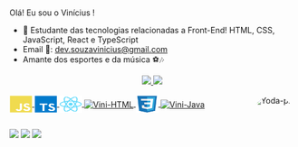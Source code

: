  
 <div style="display: inline_block"><br>
  <p>Olá! Eu sou o Vinícius !
 </div>
 

- 🔭 Estudante das tecnologias relacionadas a Front-End! HTML, CSS, JavaScript, React e TypeScript 
- Email 📩: dev.souzavinicius@gmail.com
- Amante dos esportes e da música ⚽🎶

<div align="center">
  <a href="https://github.com/ViniciusdePSouza">
  <img height="180em" src="https://github-readme-stats.vercel.app/api?username=ViniciusdePSouza&show_icons=true&theme=chartreuse-dark&include_all_commits=true&count_private=true"/>
  <img height="180em" src="https://github-readme-stats.vercel.app/api/top-langs/?username=ViniciusdePSouza&layout=compact&langs_count=7&theme=chartreuse-dark"/>
</div>

<div style="display: inline_block"><br>
  <img align="center" alt="Vini-Js" height="30" width="40" src="https://raw.githubusercontent.com/devicons/devicon/master/icons/javascript/javascript-plain.svg">
  <img align="center" alt="Vini-Ts" height="30" width="40" src="https://raw.githubusercontent.com/devicons/devicon/master/icons/typescript/typescript-plain.svg">
  <img align="center" alt="Vini-React" height="30" width="40" src="https://raw.githubusercontent.com/devicons/devicon/master/icons/react/react-original.svg">
  <img align="center" alt="Vini-HTML" height="30" width="40"src="https://cdn.jsdelivr.net/gh/devicons/devicon/icons/html5/html5-original.svg">
  <img align="center" alt="Vini-CSS" height="30" width="40" src="https://raw.githubusercontent.com/devicons/devicon/master/icons/css3/css3-original.svg">
  <img align="center" alt="Vini-Java" height="30" width="40" src="https://cdn.jsdelivr.net/gh/devicons/devicon/icons/java/java-original.svg">
  <img align="right" alt="Yoda-pic" height="150" style="border-radius:50px;" src="https://camo.githubusercontent.com/335d3ff99067cf0f11ff6857c797814d1f40964024eaaa990354ad1854a7191b/68747470733a2f2f6d656469612e74656e6f722e636f6d2f696d616765732f34663230616637356633323838373338346161623765343963333735333761652f74656e6f722e676966">
</div>

##
<div> 
  <a href="https://instagram.com/vinisouza.mp3" target="_blank"><img src="https://img.shields.io/badge/-Instagram-%23E4405F?style=for-the-badge&logo=instagram&logoColor=white" target="_blank"></a>
  <a href = "mailto:dev.souzavinicius@gmail.com"><img src="https://img.shields.io/badge/-Gmail-%23333?style=for-the-badge&logo=gmail&logoColor=white" target="_blank"></a>
  <a href="https://www.linkedin.com/in/viniciuspsouza01" target="_blank"><img src="https://img.shields.io/badge/-LinkedIn-%230077B5?style=for-the-badge&logo=linkedin&logoColor=white" target="_blank"></a> 
</div>
